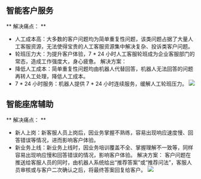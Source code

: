 ## 智能客户服务
** 解决痛点： **
- 人工成本高：大多数的客户问题均为简单重复性问题，该类问题占据了大量人工客服资源，无法使得宝贵的人工客服资源集中解决复杂、投诉类客户问题。
- 轮班压力大：为提升客户体验，7 \* 24 小时人工客服轮班成为企业客服部门的常态，造成工作强度大，身心疲惫。
解决方案：
- 降低人工成本：简单重复性问题均由机器人代替回答，机器人无法回答的问题再转人工处理，降低人工成本。
- 7 \* 24 小时服务：机器人提供 7 \* 24 小时连续服务，缓解人工轮班压力。
![](https://mc.qcloudimg.com/static/img/9f2bc724a5cc3a7838bd3e6c8481bfef/image.png)

## 智能座席辅助
** 解决痛点： **
- 新人上岗：新客服人员上岗后，因业务掌握不熟练，容易出现响应速度慢、回答错误等情况，进而影响客户体验。
- 新业务上线：新业务上线时，因业务培训覆盖不全、掌握理解不一致等，同样容易出现响应慢和回答错误的情况，影响客户体验。
解决方案：
客户问题在推送给客服人员的同时，由机器人系统给出“推荐答案”或“推荐问法”，客服人员审核或与客户二次确认之后，将最终答案回复给客户。
![](https://mc.qcloudimg.com/static/img/ea728d91224f030f3b25488d1f9a7b55/image.png)